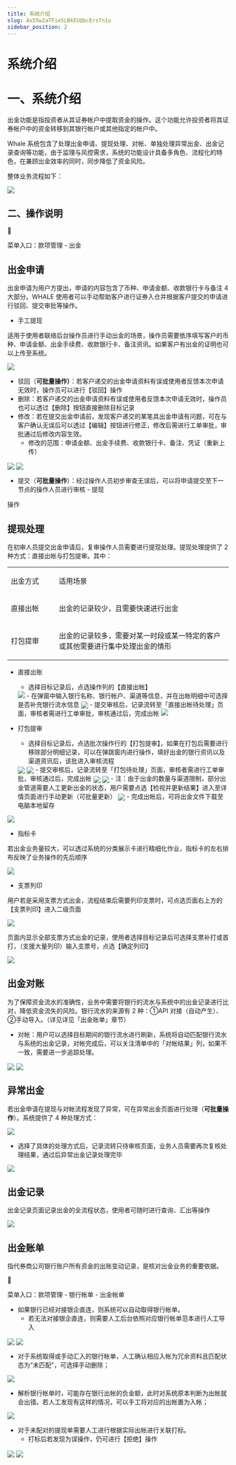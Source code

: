 ```yaml
---
title: 系统介绍
slug: Ax55w2aTFie5LBkEUQbcErsTn1u
sidebar_position: 2
---
```



# 系统介绍

# 一、系统介绍

出金功能是指投资者从其证券帐户中提取资金的操作。这个功能允许投资者将其证券帐户中的资金转移到其银行帐户或其他指定的帐户中。

Whale 系统包含了处理出金申请、提现处理、对帐、单独处理异常出金、出金记录查询等功能，由于监理与风控需求，系统的功能设计具备多角色、流程化的特色，在兼顾出金效率的同时，同步降低了资金风险。

整体业务流程如下：

<img src="/assets/QSsob9ZMtoHJE1x051hcwIFgnhn.png" src-width="2146" src-height="256" align="center"/>

## 二、操作说明

<div class="callout callout-bg-6 callout-border-6">
<div class='callout-emoji'>📍</div>
<p>菜单入口：款项管理 - 出金</p>
</div>

## 出金申请

出金申请为用户方提出，申请的内容包含了币种、申请金额、收款银行卡与备注 4 大部分。WHALE 使用者可以手动帮助客户进行证券入仓并根据客户提交的申请进行驳回、提交审批等操作。

- 手工提现

适用于使用者联络后台操作员进行手动出金的场景，操作员需要依序填写客户的币种、申请金额、出金手续费、收款银行卡、备注资讯。如果客户有出金的证明也可以上传至系统。

<img src="/assets/VPYlbZJfjokg7ZxkLf1c0MMdn6g.png" src-width="1192" src-height="2434" align="center"/>

- 驳回（**可批量操作）**：若客户递交的出金申请资料有误或使用者反馈本次申请无效时，操作员可以进行【驳回】操作
- 删除：若客户递交的出金申请资料有误或使用者反馈本次申请无效时，操作员也可以透过【删除】按钮直接删除目标记录
- 修改：若在提交出金申请前，发现客户递交的某笔具出金申请有问题，可在与客户确认无误后可以透过【编辑】按钮进行修正，修改后需进行工单审批，审批通过后修改内容生效。
    - 修改的范围：申请金额、出金手续费、收款银行卡、备注、凭证（重新上传）

<img src="/assets/KygmbMCcfo4HVxxNuvVcCWmHnnd.png" src-width="3824" src-height="1418" align="center"/>

<img src="/assets/UtkubpN0Fo09CpxtRRRcmQBonOd.png" src-width="3322" src-height="1674" align="center"/>

- 提交（**可批量操作**）：经过操作人员初步审查无误后，可以将申请提交至下一节点的操作人员进行审核 - 提现

操作

## 提现处理

在初审人员提交出金申请后，复审操作人员需要进行提现处理。提现处理提供了 2 种方式：直接出帐与打包提审。其中：

<table>
<colgroup>
<col width="155"/>
<col width="598"/>
</colgroup>
<tbody>
<tr><td><p>出金方式</p></td><td><p>适用场景</p></td></tr>
<tr><td><p>直接出帐</p></td><td><p>出金的记录较少，且需要快速进行出金</p></td></tr>
<tr><td><p>打包提审</p></td><td><p>出金的记录较多，需要对某一时段或某一特定的客户或其他需要进行集中处理出金的情形</p></td></tr>
</tbody>
</table>

- 直接出账
    - 选择目标记录后，点选操作列的【直接出帐】
    <img src="/assets/HVnIbKbt6o0u9rxPxumcX6psnvf.png" src-width="3826" src-height="1024"/>
    - 在弹窗中输入银行名称、银行帐户、渠道等信息，并在出帐明细中可选择是否补充银行流水信息
    <img src="/assets/NXXHbrWQXo1V2JxsMedcwzX2n0f.png" src-width="1674" src-height="1748" align="center"/>
    - 提交审核后，记录流转至「直接出帐待处理」页面，审核者需进行工单审批，审核通过后，完成出帐
    <img src="/assets/SXmZbOROqoIWaCxT1N4c9TdYnfg.png" src-width="3810" src-height="1860"/>

- 打包提审
    - 选择目标记录后，点选批次操作行的【打包提审】，如果在打包后需要进行移除部分明细记录，可以在弹跳窗内进行操作，填好出金的银行资讯以及渠道资讯后，该批进入审核流程
    <img src="/assets/EbULbLUddo5PbsxvW44cAvdPnvh.png" src-width="3818" src-height="1536" align="center"/>
    <img src="/assets/F0Z4byQjOoTC1SxhGeCcDMchnce.png" src-width="3832" src-height="1848" align="center"/>
    - 提交审核后，记录流转至「打包待处理」页面，审核者需进行工单审批，审核通过后，完成出帐
    <img src="/assets/Cjp2b0NecoErKXxfhhJcpLEGnac.png" src-width="3830" src-height="1146" align="center"/>
    <img src="/assets/T7WobwUbjobX3ixxhuDcpYA0nVi.png" src-width="3826" src-height="1826" align="center"/>
    - 注：由于出金的数量与渠道限制，部分出金管道需要人工更新出金的状态，用户需要点选【检视并更新结果】进入至详情页面进行手动更新（可批量更新）
    <img src="/assets/X9S5bVwl9odtz4xyzFscfYdXnHg.png" src-width="3910" src-height="1942" align="center"/>
    - 完成出帐后，可将出金文件下载至电脑本地留存

<img src="/assets/E6MfbCyUuoQhUuxwqXncDA3Fnxf.png" src-width="3836" src-height="1826" align="center"/>

- 指标卡

若出金业务量较大，可以透过系统的分类展示卡进行精细化作业，指标卡的左右排布反映了业务操作的先后顺序

<img src="/assets/OdhXbgRF9oRKAvxtEdKcY3xznVf.png" src-width="3830" src-height="1268" align="center"/>

- 支票列印

用户若是采用支票方式出金，流程结束后需要列印支票时，可点选页面右上方的【支票列印】进入二级页面

<img src="/assets/FCDNb8gZ6ojbCExiTsQc0PBhnWc.png" src-width="3326" src-height="1712" align="center"/>

页面内显示全部支票方式出金的记录，使用者选择目标记录后可选择支票补打或首打，（支援大量列印）输入支票号，点选【确定列印】

<img src="/assets/UexCbO5gZoDtp9xXIXkc8QSanJc.png" src-width="3324" src-height="1758" align="center"/>

## 出金对账

为了保障资金流水的准确性，业务中需要将银行的流水与系统中的出金记录进行比对，降低资金流失的风险。银行流水的来源有 2 种：①API 对接（自动产生）、②手动导入。（详见详见「出金账单」章节）

- 对帐：用户可以选择目标期间的银行流水进行刷新，系统将自动匹配银行流水与系统的出金记录，对帐完成后，可以关注清单中的「对帐结果」列，如果不一致，需要进一步追踪处理。

<img src="/assets/EGR2bPbVcoJVVJxppgpcOlG4nde.png" src-width="3826" src-height="1790" align="center"/>

<img src="/assets/HD4TbxUeQozTP4xIjDCcBDhInib.png" src-width="3818" src-height="1808" align="center"/>

## 异常出金

若出金申请在提现与对帐流程发现了异常，可在异常出金页面进行处理（**可批量操作**）。系统提供了 4 种处理方式：

<img src="/assets/MqMrb0SsXoIvIFxkxkocBp7ynO0.png" src-width="3826" src-height="1788" align="center"/>

- 选择了具体的处理方式后，记录流转只待审核页面，业务人员需要再次复核处理结果，通过后异常出金记录处理完毕

<img src="/assets/IWRobrlgYoyuSZx8182cNrwonJf.png" src-width="3832" src-height="1312" align="center"/>

## 出金记录

出金记录页面记录出金的全流程状态，使用者可随时进行查询、汇出等操作

<img src="/assets/XPuMbA0sxomiAvxw8r9cuwvGndA.png" src-width="3816" src-height="1854" align="center"/>

## 出金账单

指代券商公司银行账户所有资金的出账变动记录，是核对出金业务的重要依据。

<div class="callout callout-bg-6 callout-border-6">
<div class='callout-emoji'>📍</div>
<p>菜单入口：款项管理 - 银行帐单 - 出金帐单</p>
</div>

- 如果银行已经对接银企直连，则系统可以自动取得银行帐单。
    - 若无法对接银企直连，则需要人工后台依照对应银行帐单范本进行人工导入

<img src="/assets/BN2pbCn1moFSOXxSODicXwRdnMc.png" src-width="3818" src-height="1796" align="center"/>

<img src="/assets/EU48bYetBofFAAxlZvqcau24nsc.png" src-width="3820" src-height="1866" align="center"/>

- 对于系统取得或手动汇入的银行帐单，人工确认相应入帐为冗余资料且匹配状态为“未匹配”，可选择手动删除；

<img src="/assets/EBTvbRMjOouihox1c1ccDLBPnsh.png" src-width="3316" src-height="1692" align="center"/>

- 解析银行帐单时，可能存在银行出帐的负金额，此时对系统原本判断为出帐就会出错。若人工发现有这样的情况，可以手工将对应的出帐置为入帐；

<img src="/assets/GGKFbzp1Kol0dJxLFUccR7BPnJe.png" src-width="3308" src-height="1700" align="center"/>

- 对于未配对的提现单需要人工进行根据实际出帐进行关联打标。
    - 打标后若发现为误操作，仍可进行【拒绝】操作

<img src="/assets/L2XYbt21xozm8jxbTCtcT0Xgn2b.png" src-width="3326" src-height="1718" align="center"/>

<img src="/assets/OF19byo4Vo46cpxH3vMcPG0MncF.png" src-width="3308" src-height="1708" align="center"/>

